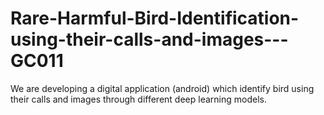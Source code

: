 # Rare-Harmful-Bird-Identification-using-their-calls-and-images---GC011
 We are developing a digital application (android) which identify bird using their calls and images through different deep learning models.
